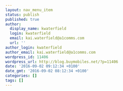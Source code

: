 ```yaml
---
layout: nav_menu_item
status: publish
published: true
author:
  display_name: kwaterfield
  login: kwaterfield
  email: kai.waterfield@a1comms.com
  url: ''
author_login: kwaterfield
author_email: kai.waterfield@a1comms.com
wordpress_id: 11406
wordpress_url: http://blog.buymobiles.net/?p=11406
date: '2016-09-02 09:12:34 +0100'
date_gmt: '2016-09-02 08:12:34 +0100'
categories: []
tags: []
---
```



